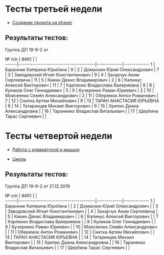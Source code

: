 # Тесты третьей недели

* [Создание проекта на phaser](https://forms.office.com/Pages/ResponsePage.aspx?id=HqQqHJJbBkmCfgwQ-dc4WRevbNftn25KtbmWZWQZALNUMTJTOEJDTVQ0TERJMkdPWTU4UlNQMFZZNS4u)

## Результаты тестов:

Группа ДП 19-9-2 от 

 № п/п |             ФИО                       |             |  
 ------|---------------------------------------|-------------|-------------
 1     |    Баранник Катерина Юриіївна	       |     9       |
 2     |    Домаскин Юрий Олександрович	       |     7       |
 3     |    Заводовский Игнат Константинович   |     9       |
 4     |    Захарчук Аким Сергеевича	       |    11       |
 5     |    Кикин Денис Владимирович	       |     2       |
 6     |    Капинус Алексей Викторович	       |    11       |
 7     |    Карпенко Владислава Валериевна     |     9       |
 8     |    Куликов Олег Геннадиевич	       |     5       |
 9     |    Кучеренко Раман Юриевич	           |     2       |
10     |    Моисеенко Семён Александрович      |     2       |
11     |    Оберемок Антон Романович	       |     7       |
12     |    Снитка Артем Михайлович	           |     9       |
13     |    ТАРАН АНАСТАСИЯ ЮРЬЕВНА    	       |     9       |
14     |    Татаринцев Михаил Викторович	   |     9       |
15     |    Хрипко Диана Александровна 	       |             |
16     |    Тараненко Владислав Витальевич	   |             |
17     |    Щербина Тарас Сергеевич	           |             |

# Тесты четвертой недели

* [Работа с клавиатурой и мышью](https://forms.office.com/Pages/ResponsePage.aspx?id=HqQqHJJbBkmCfgwQ-dc4WRevbNftn25KtbmWZWQZALNUQTNVOUlOUEdJVUcxS1QzQ0kxOU5WRU4zRi4u)

* [Циклы](https://forms.office.com/Pages/ResponsePage.aspx?id=HqQqHJJbBkmCfgwQ-dc4WRevbNftn25KtbmWZWQZALNUM1lHTlhQMEtGRFpGQUkyVllDS1VGNlVRVS4u)

## Результаты тестов:

Группа ДП 19-9-2 от 21.12.2019

 № п/п |             ФИО                       |             |  
 ------|---------------------------------------|-------------|-------------
 1     |    Баранник Катерина Юриіївна	       |             |
 2     |    Домаскин Юрий Олександрович	       |             |
 3     |    Заводовский Игнат Константинович   |             |
 4     |    Захарчук Аким Сергеевича	       |             |
 5     |    Кикин Денис Владимирович	       |             |
 6     |    Капинус Алексей Викторович	       |             |
 7     |    Карпенко Владислава Валериевна     |             |
 8     |    Куликов Олег Геннадиевич	       |             |
 9     |    Кучеренко Раман Юриевич	           |             |
10     |    Моисеенко Семён Александрович      |             |
11     |    Оберемок Антон Романович	       |             |
12     |    Снитка Артем Михайлович	           |             |
13     |    ТАРАН АНАСТАСИЯ ЮРЬЕВНА    	       |             |
14     |    Татаринцев Михаил Викторович	   |             |
15     |    Хрипко Диана Александровна 	       |             |
16     |    Тараненко Владислав Витальевич	   |             |
17     |    Щербина Тарас Сергеевич	           |             |
